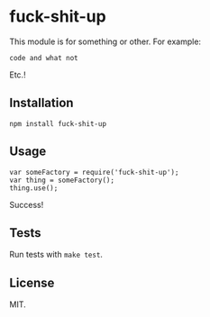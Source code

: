 fuck-shit-up
==================

This module is for something or other. For example:

    code and what not

Etc.!

Installation
------------

    npm install fuck-shit-up

Usage
-----

    var someFactory = require('fuck-shit-up');
    var thing = someFactory();
    thing.use();

Success!

Tests
-----

Run tests with `make test`.

License
-------

MIT.
